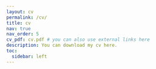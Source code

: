 ```yaml
---
layout: cv
permalink: /cv/
title: cv
nav: true
nav_order: 5
cv_pdf: cv.pdf # you can also use external links here
description: You can download my cv here.
toc:
  sidebar: left
---
```

